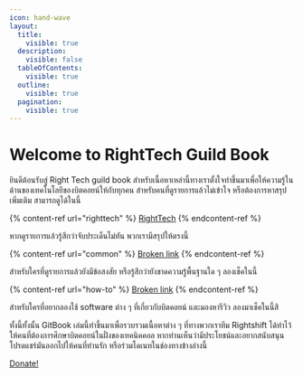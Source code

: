 ```yaml
---
icon: hand-wave
layout:
  title:
    visible: true
  description:
    visible: false
  tableOfContents:
    visible: true
  outline:
    visible: true
  pagination:
    visible: true
---
```


# Welcome to RightTech Guild Book

ยินดีต้อนรับสู่ Right Tech guild book สำหรับเนื้อหาเหล่านี้ทางเราตั้งใจทำขึ้นมาเพื่อให้ความรู้ในด้านของเทคโนโลยีของบิตคอยน์ให้กับทุกคน สำหรับคนที่ดูรายการแล้วไม่เข้าใจ หรือต้องการหาสรุปเพิ่มเติม สามารถดูได้ในนี้

{% content-ref url="righttech" %}
[RightTech](SUMMARY.md)
{% endcontent-ref %}

หากดูรายการแล้วรู้สึกว่าจับประเด็นไม่ทัน พวกเรามีสรุปให้ตรงนี้

{% content-ref url="common" %}
[Broken link](broken-reference)
{% endcontent-ref %}

สำหรับใครที่ดูรายการแล้วยังมีข้อสงสัย หรือรู้สึกว่ายังขาดความรู้พื้นฐานใด ๆ ลองเช็คในนี้

{% content-ref url="how-to" %}
[Broken link](broken-reference)
{% endcontent-ref %}

สำหรับใครที่อยากลองใช้ software ต่าง ๆ ที่เกี่ยวกับบิตคอยน์ และมองหารีวิว ลองมาเช็คในนี้สิ



ทั้งนี้ทั้งนั้น GitBook เล่มนี้ทำขึ้นมาเพื่อรวบรวมเนื้อหาต่าง ๆ ที่ทางพวกเราทีม Rightshift ได้ทำไว้ให้คนที่ต้องการศึกษาบิตคอยน์ในฝั่งของเทคนิคคอล หากท่านเห็นว่ามีประโยชน์และอยากสนับสนุน โปรดแชร์มันออกไปให้คนที่ท่านรัก หรือร่วมโดเนทในช่องทางข้างล่างนี้

<a href="https://getalby.com/p/righttech" class="button primary">Donate!</a>
